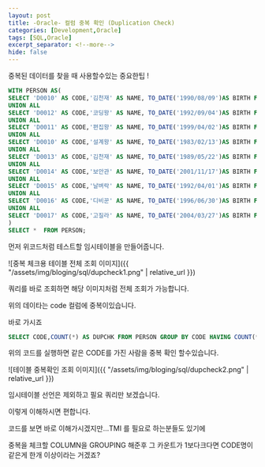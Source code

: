 ```yaml
---
layout: post
title: -Oracle- 컬럼 중복 확인 (Duplication Check)
categories: [Development,Oracle]
tags: [SQL,Oracle]
excerpt_separator: <!--more-->
hide: false
---
```


중복된 데이터를 찾을 때 사용할수있는 중요한팁 !

<!--more-->

```sql
WITH PERSON AS(
SELECT 'D0010' AS CODE,'김천재' AS NAME, TO_DATE('1990/08/09')AS BIRTH FROM DUAL
UNION ALL
SELECT 'D0012' AS CODE,'코딩왕' AS NAME, TO_DATE('1992/09/04')AS BIRTH FROM DUAL
UNION ALL
SELECT 'D0011' AS CODE,'편집왕' AS NAME, TO_DATE('1999/04/02')AS BIRTH FROM DUAL
UNION ALL
SELECT 'D0010' AS CODE,'설계왕' AS NAME, TO_DATE('1983/02/13')AS BIRTH FROM DUAL
UNION ALL
SELECT 'D0013' AS CODE,'김천재' AS NAME, TO_DATE('1989/05/22')AS BIRTH FROM DUAL
UNION ALL
SELECT 'D0014' AS CODE,'보안관' AS NAME, TO_DATE('2001/11/17')AS BIRTH FROM DUAL
UNION ALL
SELECT 'D0015' AS CODE,'날벼락' AS NAME, TO_DATE('1992/04/01')AS BIRTH FROM DUAL
UNION ALL
SELECT 'D0016' AS CODE,'디비꾼' AS NAME, TO_DATE('1996/06/30')AS BIRTH FROM DUAL
UNION ALL
SELECT 'D0017' AS CODE,'고질라' AS NAME, TO_DATE('2004/03/27')AS BIRTH FROM DUAL
)
SELECT *  FROM PERSON;

```



먼저 위코드처럼 테스트할 임시테이블을 만들어줍니다.




![중복 체크용 테이블 전체 조회 이미지]({{ "/assets/img/bloging/sql/dupcheck1.png" | relative_url }})


쿼리를 바로 조회하면 해당 이미지처럼 전체 조회가 가능합니다.



위의 데이타는 code 컬럼에 중복이있습니다.

바로 가시죠

```sql
SELECT CODE,COUNT(*) AS DUPCHK FROM PERSON GROUP BY CODE HAVING COUNT(*) > 1;

```

  위의 코드를 실행하면 같은 CODE를 가진 사람을 중복 확인 할수있습니다.

![테이블 중복확인 조회 이미지]({{ "/assets/img/bloging/sql/dupcheck2.png" | relative_url }})

임시테이블 선언은 제외하고 필요 쿼리만 보겠습니다.

이렇게 이해하시면 편합니다.


코드를 보면 바로 이해가시겠지만...TMI 를 필요로 하는분들도 있기에

중복을 체크할 COLUMN을 GROUPING  해준후 그 카운트가 1보다크다면 CODE명이 같은게 한개 이상이라는 거겠죠?
